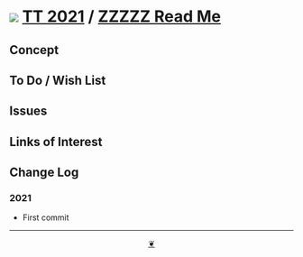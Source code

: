 # [![](https://pushme-pullyou.github.io/tootoo-2021/lib/assets/icons/mark-github.svg )](https://github.com/pushme-pullyou/tootoo-2021/ "Source code on GitHub" ) [TT 2021]( https://pushme-pullyou.github.io/tootoo-2021/ "Home page" ) / [ZZZZZ Read Me]( https://pushme-pullyou.github.io/tootoo-2021/#lib-templates/README.md)


<!--@@@
<div class=iframe-resize ><iframe src=https://pushme-pullyou.github.io/tootoo-2021/lib-templates/ height=100% width=100% ></iframe></div>
_"ZZZZZ" in a resizable window. One finger to rotate. Two to zoom._


### Full Screen: ["ZZZZZ"]( https://pushme-pullyou.github.io/tootoo-2021/lib-templates/)
@@@-->


## Concept


## To Do / Wish List


## Issues


## Links of Interest


## Change Log

### 2021

* First commit


***

<center title="Hello! Click me to go up to the top" ><a class=aDingbat href=javascript:window.scrollTo(0,0);> ❦ </a></center>
